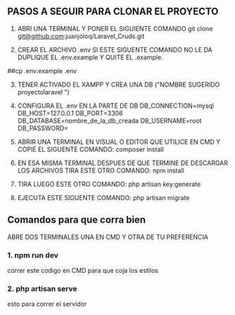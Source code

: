 ## PASOS A SEGUIR PARA CLONAR EL PROYECTO

1. ABRI UNA TERMINAL Y PONER EL SIGUIENTE COMANDO
	git clone git@github.com:juanjoloq/Laravel_Cruds.git

2. CREAR EL ARCHIVO .env SI ESTE SIGUENTE COMANDO NO LE DA DUPLIQUE EL .env.example Y QUITE EL .example.
	
##cp .env.example .env

3. TENER ACTIVADO EL XAMPP Y CREA UNA DB ("NOMBRE SUGERIDO proyectolaravel ")

4. CONFIGURA EL .env EN LA PARTE DE DB
	DB_CONNECTION=mysql
	DB_HOST=127.0.0.1
	DB_PORT=3306
	DB_DATABASE=nombre_de_la_db_creada
	DB_USERNAME=root
	DB_PASSWORD=

5. ABRIR UNA TERMINAL EN VISUAL O EDITOR QUE UTILICE EN CMD Y COPIE EL SIGUENTE COMANDO:
	composer install

6. EN ESA MISMA TERMINAL DESPUES DE QUE TERMINE DE DESCARGAR LOS ARCHIVOS TIRA ESTE OTRO COMANDO:
	npm install

7. TIRA LUEGO ESTE OTRO COMANDO:
	php artisan key:generate

8. EJECUTA ESTE SIGUENTE COMANDO:
	php artisan migrate

## Comandos para que corra bien 

ABRE DOS TERMINALES UNA EN CMD Y OTRA DE TU PREFERENCIA

### 1. npm run dev
correr este codigo en CMD para que coja los estilos 


### 2. php artisan serve 
esto para correr el servidor 
